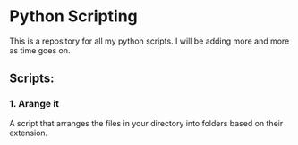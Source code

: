 # Python Scripting

This is a repository for all my python scripts. I will be adding more and more as time goes on.

## Scripts:

### 1. Arange it  
A script that arranges the files in your directory into folders based on their extension.

